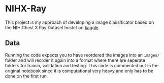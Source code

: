 # NIHX-Ray

This project is my approach of developing a image classificator based on the NIH Chest X Ray Dataset hostet on [kaggle](https://www.kaggle.com/datasets/nih-chest-xrays/data).

## Data
Running the code expects you to have reordered the images into an `images/` folder and will reorder it again into a format where there are seperate folders for trainin, validation and testing. This code is commented out in the original notebook since it is computational very heavy and only has to be done on the first run.
